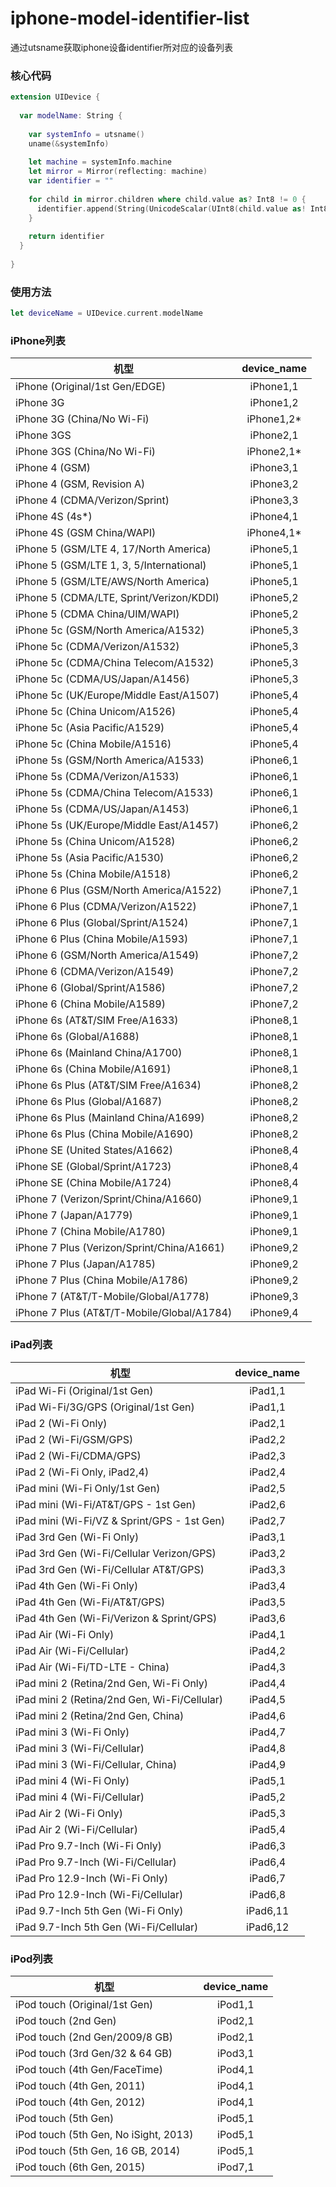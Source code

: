 # iphone-model-identifier-list
通过utsname获取iphone设备identifier所对应的设备列表

### 核心代码
```swift
extension UIDevice {
  
  var modelName: String {
    
    var systemInfo = utsname()
    uname(&systemInfo)
    
    let machine = systemInfo.machine
    let mirror = Mirror(reflecting: machine)
    var identifier = ""
    
    for child in mirror.children where child.value as? Int8 != 0 {
      identifier.append(String(UnicodeScalar(UInt8(child.value as! Int8))))
    }
    
    return identifier
  }
  
}
```

### 使用方法
```swift
let deviceName = UIDevice.current.modelName
```

### iPhone列表
|   机型  |device_name|
|--------|:--------:|
| iPhone (Original/1st Gen/EDGE) | iPhone1,1 |
| iPhone 3G | iPhone1,2 |
| iPhone 3G (China/No Wi-Fi) | iPhone1,2* |
| iPhone 3GS | iPhone2,1 |
| iPhone 3GS (China/No Wi-Fi) | iPhone2,1* |
| iPhone 4 (GSM) | iPhone3,1 |
| iPhone 4 (GSM, Revision A) | iPhone3,2 |
| iPhone 4 (CDMA/Verizon/Sprint) | iPhone3,3 |
| iPhone 4S (4s*) | iPhone4,1 |
| iPhone 4S (GSM China/WAPI) | iPhone4,1* |
| iPhone 5 (GSM/LTE 4, 17/North America) | iPhone5,1 |
| iPhone 5 (GSM/LTE 1, 3, 5/International) | iPhone5,1 |
| iPhone 5 (GSM/LTE/AWS/North America) | iPhone5,1 |
| iPhone 5 (CDMA/LTE, Sprint/Verizon/KDDI) |iPhone5,2 |
| iPhone 5 (CDMA China/UIM/WAPI) | iPhone5,2 |
| iPhone 5c (GSM/North America/A1532) | iPhone5,3 |
| iPhone 5c (CDMA/Verizon/A1532) | iPhone5,3 |
| iPhone 5c (CDMA/China Telecom/A1532) | iPhone5,3 |
| iPhone 5c (CDMA/US/Japan/A1456) | iPhone5,3 |
| iPhone 5c (UK/Europe/Middle East/A1507) |iPhone5,4 |
| iPhone 5c (China Unicom/A1526) |iPhone5,4 |
| iPhone 5c (Asia Pacific/A1529) |iPhone5,4 |
| iPhone 5c (China Mobile/A1516) |iPhone5,4 |
| iPhone 5s (GSM/North America/A1533) | iPhone6,1 |
| iPhone 5s (CDMA/Verizon/A1533) | iPhone6,1 |
| iPhone 5s (CDMA/China Telecom/A1533) | iPhone6,1 |
| iPhone 5s (CDMA/US/Japan/A1453) | iPhone6,1 |
| iPhone 5s (UK/Europe/Middle East/A1457) | iPhone6,2 |
| iPhone 5s (China Unicom/A1528) | iPhone6,2 |
| iPhone 5s (Asia Pacific/A1530) | iPhone6,2 |
| iPhone 5s (China Mobile/A1518) | iPhone6,2 |
| iPhone 6 Plus (GSM/North America/A1522) | iPhone7,1 |
| iPhone 6 Plus (CDMA/Verizon/A1522) | iPhone7,1 |
| iPhone 6 Plus (Global/Sprint/A1524) | iPhone7,1 |
| iPhone 6 Plus (China Mobile/A1593) | iPhone7,1 |
| iPhone 6 (GSM/North America/A1549) | iPhone7,2 |
| iPhone 6 (CDMA/Verizon/A1549) | iPhone7,2 |
| iPhone 6 (Global/Sprint/A1586) | iPhone7,2 |
| iPhone 6 (China Mobile/A1589) | iPhone7,2 |
| iPhone 6s (AT&T/SIM Free/A1633) | iPhone8,1 |
| iPhone 6s (Global/A1688) | iPhone8,1 |
| iPhone 6s (Mainland China/A1700) | iPhone8,1 |
| iPhone 6s (China Mobile/A1691) | iPhone8,1 |
| iPhone 6s Plus (AT&T/SIM Free/A1634) | iPhone8,2 |
| iPhone 6s Plus (Global/A1687) | iPhone8,2 |
| iPhone 6s Plus (Mainland China/A1699) | iPhone8,2 |
| iPhone 6s Plus (China Mobile/A1690) | iPhone8,2 |
| iPhone SE (United States/A1662) | iPhone8,4 |
| iPhone SE (Global/Sprint/A1723) | iPhone8,4 |
| iPhone SE (China Mobile/A1724) | iPhone8,4 |
| iPhone 7 (Verizon/Sprint/China/A1660) | iPhone9,1 |
| iPhone 7 (Japan/A1779) | iPhone9,1 |
| iPhone 7 (China Mobile/A1780) | iPhone9,1 |
| iPhone 7 Plus (Verizon/Sprint/China/A1661) | iPhone9,2 |
| iPhone 7 Plus (Japan/A1785) | iPhone9,2 |
| iPhone 7 Plus (China Mobile/A1786) | iPhone9,2 |
| iPhone 7 (AT&T/T-Mobile/Global/A1778) | iPhone9,3 |
| iPhone 7 Plus (AT&T/T-Mobile/Global/A1784) | iPhone9,4 |

### iPad列表
|   机型  |device_name| 
|--------|:--------:|
| iPad Wi-Fi (Original/1st Gen) | iPad1,1  |
| iPad Wi-Fi/3G/GPS (Original/1st Gen) | iPad1,1 |
| iPad 2 (Wi-Fi Only) | iPad2,1  |
| iPad 2 (Wi-Fi/GSM/GPS) | iPad2,2  |
| iPad 2 (Wi-Fi/CDMA/GPS) | iPad2,3  |
| iPad 2 (Wi-Fi Only, iPad2,4) | iPad2,4  |
| iPad mini (Wi-Fi Only/1st Gen) | iPad2,5  |
| iPad mini (Wi-Fi/AT&T/GPS - 1st Gen) | iPad2,6  |
| iPad mini (Wi-Fi/VZ & Sprint/GPS - 1st Gen) | iPad2,7  |
| iPad 3rd Gen (Wi-Fi Only) | iPad3,1  |
| iPad 3rd Gen (Wi-Fi/Cellular Verizon/GPS) | iPad3,2  |
| iPad 3rd Gen (Wi-Fi/Cellular AT&T/GPS) | iPad3,3  |
| iPad 4th Gen (Wi-Fi Only) | iPad3,4  |
| iPad 4th Gen (Wi-Fi/AT&T/GPS) | iPad3,5  |
| iPad 4th Gen (Wi-Fi/Verizon & Sprint/GPS) | iPad3,6  |
| iPad Air (Wi-Fi Only) | iPad4,1 |
| iPad Air (Wi-Fi/Cellular) | iPad4,2 |
| iPad Air (Wi-Fi/TD-LTE - China) | iPad4,3 |
| iPad mini 2 (Retina/2nd Gen, Wi-Fi Only) | iPad4,4|
| iPad mini 2 (Retina/2nd Gen, Wi-Fi/Cellular) | iPad4,5 |
| iPad mini 2 (Retina/2nd Gen, China) | iPad4,6 |
| iPad mini 3 (Wi-Fi Only) | iPad4,7 |
| iPad mini 3 (Wi-Fi/Cellular) | iPad4,8 |
| iPad mini 3 (Wi-Fi/Cellular, China) | iPad4,9 |
| iPad mini 4 (Wi-Fi Only) | iPad5,1 |
| iPad mini 4 (Wi-Fi/Cellular) | iPad5,2 |
| iPad Air 2 (Wi-Fi Only) | iPad5,3 |
| iPad Air 2 (Wi-Fi/Cellular) | iPad5,4 |
| iPad Pro 9.7-Inch (Wi-Fi Only) | iPad6,3 |
| iPad Pro 9.7-Inch (Wi-Fi/Cellular) | iPad6,4 |
| iPad Pro 12.9-Inch (Wi-Fi Only) | iPad6,7 |
| iPad Pro 12.9-Inch (Wi-Fi/Cellular) | iPad6,8 |
| iPad 9.7-Inch 5th Gen (Wi-Fi Only) | iPad6,11 |
| iPad 9.7-Inch 5th Gen (Wi-Fi/Cellular) | iPad6,12 |

### iPod列表
|   机型  |device_name| 
|--------|:--------:|
| iPod touch (Original/1st Gen)  | iPod1,1 |
| iPod touch (2nd Gen) | iPod2,1 |
| iPod touch (2nd Gen/2009/8 GB) | iPod2,1 |
| iPod touch (3rd Gen/32 & 64 GB) | iPod3,1 |
| iPod touch (4th Gen/FaceTime) | iPod4,1 |
| iPod touch (4th Gen, 2011) | iPod4,1 |
| iPod touch (4th Gen, 2012) | iPod4,1 |
| iPod touch (5th Gen) | iPod5,1 |
| iPod touch (5th Gen, No iSight, 2013) | iPod5,1 |
| iPod touch (5th Gen, 16 GB, 2014) | iPod5,1 |
| iPod touch (6th Gen, 2015) | iPod7,1 |



<!-- 设备列表参考来自http://www.everyi.com/by-identifier/ipod-iphone-ipad-specs-by-model-identifier.html -->

